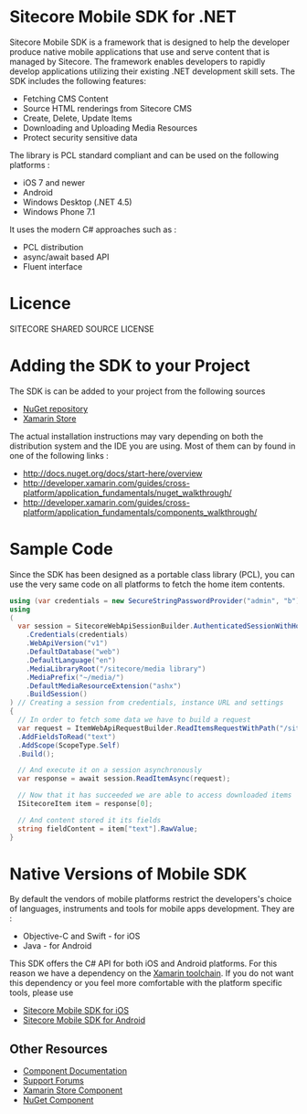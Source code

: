 Sitecore Mobile SDK for .NET
========

Sitecore Mobile SDK is a framework that is designed to help the developer produce native mobile applications that use and serve content that is managed by Sitecore. The framework enables developers to rapidly develop applications utilizing their existing .NET development skill sets. 
The SDK includes the following features:

* Fetching CMS Content
* Source HTML renderings from Sitecore CMS
* Create, Delete, Update Items
* Downloading and Uploading Media Resources
* Protect security sensitive data



The library is PCL standard compliant and can be used on the following platforms :

* iOS 7 and newer
* Android
* Windows Desktop (.NET 4.5)
* Windows Phone 7.1


It uses the modern C# approaches such as :
* PCL distribution
* async/await based API
* Fluent interface



# Licence
SITECORE SHARED SOURCE LICENSE


# Adding the SDK to your Project
The SDK is can be added to your project from the following sources 

* [NuGet repository](https://www.nuget.org)
* [Xamarin Store](https://components.xamarin.com)

The actual installation instructions may vary depending on both the distribution system and the IDE you are using. Most of them can by found in one of the following links :

* http://docs.nuget.org/docs/start-here/overview
* http://developer.xamarin.com/guides/cross-platform/application_fundamentals/nuget_walkthrough/
* http://developer.xamarin.com/guides/cross-platform/application_fundamentals/components_walkthrough/



# Sample Code
Since the SDK has been designed as a portable class library (PCL), you can use the very same code on all platforms to fetch the home item contents. 

```csharp
using (var credentials = new SecureStringPasswordProvider("admin", "b")) // providing secure credentials
using 
(
  var session = SitecoreWebApiSessionBuilder.AuthenticatedSessionWithHost(instanceUrl)
    .Credentials(credentials)
    .WebApiVersion("v1")
    .DefaultDatabase("web")
    .DefaultLanguage("en")
    .MediaLibraryRoot("/sitecore/media library")
    .MediaPrefix("~/media/")
    .DefaultMediaResourceExtension("ashx")
    .BuildSession()
) // Creating a session from credentials, instance URL and settings
{
  // In order to fetch some data we have to build a request
  var request = ItemWebApiRequestBuilder.ReadItemsRequestWithPath("/sitecore/content/home")
  .AddFieldsToRead("text")
  .AddScope(ScopeType.Self)
  .Build();

  // And execute it on a session asynchronously
  var response = await session.ReadItemAsync(request);

  // Now that it has succeeded we are able to access downloaded items
  ISitecoreItem item = response[0];

  // And content stored it its fields
  string fieldContent = item["text"].RawValue;
}
```

# Native Versions of Mobile SDK
By default the vendors of mobile platforms restrict the developers's choice of languages, instruments and tools for mobile apps development. 
They are : 

* Objective-C and Swift - for iOS
* Java - for Android 

This SDK offers the C# API for both iOS and Android platforms. For this reason we have a dependency on the [Xamarin toolchain](http://xamarin.com/platform). If you do not want this dependency or you feel more comfortable with the platform specific tools, please use 

* [Sitecore Mobile SDK for iOS](https://github.com/sitecore/sitecore-ios-sdk/)
* [Sitecore Mobile SDK for Android](https://github.com/sitecore/sitecore-android-sdk/)



## Other Resources

* [Component Documentation](N/A)
* [Support Forums](http://sdn.sitecore.net/Forum.aspx?)
* [Xamarin Store Component](N/A)
* [NuGet Component](N/A)


